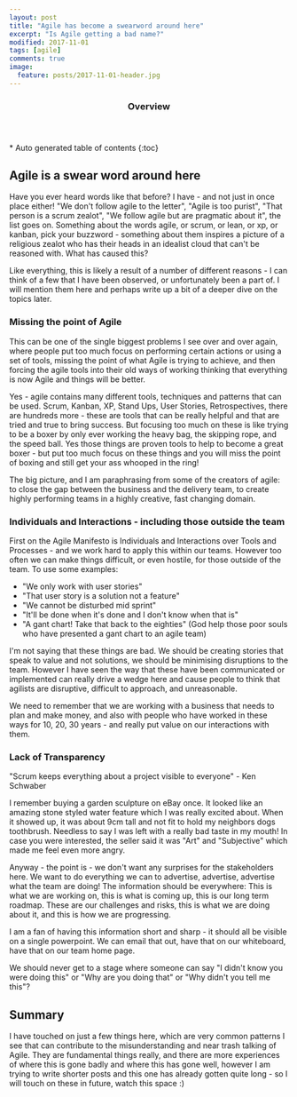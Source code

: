 ```yaml
---
layout: post
title: "Agile has become a swearword around here"
excerpt: "Is Agile getting a bad name?"
modified: 2017-11-01
tags: [agile]
comments: true
image:
  feature: posts/2017-11-01-header.jpg
---
```


<section id="table-of-contents" class="toc">
  <header>
    <h3>Overview</h3>
  </header>
<div id="drawer" markdown="1">
*  Auto generated table of contents
{:toc}
</div>
</section><!-- /#table-of-contents -->

## Agile is a swear word around here

Have you ever heard words like that before?  I have - and not just in once place either!  "We don't follow agile to the letter", "Agile is too purist", "That person is a scrum zealot", "We follow agile but are pragmatic about it", the list goes on.  Something about the words agile, or scrum, or lean, or xp, or kanban, pick your buzzword - something about them inspires a picture of a religious zealot who has their heads in an idealist cloud that can't be reasoned with.  What has caused this?

Like everything, this is likely a result of a number of different reasons - I can think of a few that I have been observed, or unfortunately been a part of.  I will mention them here and perhaps write up a bit of a deeper dive on the topics later.

### Missing the point of Agile

This can be one of the single biggest problems I see over and over again, where people put too much focus on performing certain actions or using a set of tools, missing the point of what Agile is trying to achieve, and then forcing the agile tools into their old ways of working thinking that everything is now Agile and things will be better.

Yes - agile contains many different tools, techniques and patterns that can be used.  Scrum, Kanban, XP, Stand Ups, User Stories, Retrospectives, there are hundreds more - these are tools that can be really helpful and that are tried and true to bring success.  But focusing too much on these is like trying to be a boxer by only ever working the heavy bag, the skipping rope, and the speed ball.  Yes those things are proven tools to help to become a great boxer - but put too much focus on these things and you will miss the point of boxing and still get your ass whooped in the ring!

The big picture, and I am paraphrasing from some of the creators of agile: to close the gap between the business and the delivery team, to create highly performing teams in a highly creative, fast changing domain.

### Individuals and Interactions - including those outside the team

First on the Agile Manifesto is Individuals and Interactions over Tools and Processes - and we work hard to apply this within our teams.  However too often we can make things difficult, or even hostile, for those outside of the team.  To use some examples:

* "We only work with user stories"
* "That user story is a solution not a feature"
* "We cannot be disturbed mid sprint"
* "It'll be done when it's done and I don't know when that is"
* "A gant chart! Take that back to the eighties" (God help those poor souls who have presented a gant chart to an agile team)

I'm not saying that these things are bad.  We should be creating stories that speak to value and not solutions, we should be minimising disruptions to the team.  However I have seen the way that these have been communicated or implemented can really drive a wedge here and cause people to think that agilists are disruptive, difficult to approach, and unreasonable.

We need to remember that we are working with a business that needs to plan and make money, and also with people who have worked in these ways for 10, 20, 30 years - and really put value on our interactions with them.

### Lack of Transparency

"Scrum keeps everything about a project visible to everyone" - Ken Schwaber

I remember buying a garden sculpture on eBay once.  It looked like an amazing stone styled water feature which I was really excited about.  When it showed up, it was about 9cm tall and not fit to hold my neighbors dogs toothbrush.  Needless to say I was left with a really bad taste in my mouth!  In case you were interested, the seller said it was "Art" and "Subjective" which made me feel even more angry.

Anyway - the point is - we don't want any surprises for the stakeholders here. We want to do everything we can to advertise, advertise, advertise what the team are doing!  The information should be everywhere:  This is what we are working on, this is what is coming up, this is our long term roadmap.  These are our challenges and risks, this is what we are doing about it, and this is how we are progressing.

I am a fan of having this information short and sharp - it should all be visible on a single powerpoint.  We can email that out, have that on our whiteboard, have that on our team home page.

We should never get to a stage where someone can say "I didn't know you were doing this" or "Why are you doing that" or "Why didn't you tell me this"?

## Summary

I have touched on just a few things here, which are very common patterns I see that can contribute to the misunderstanding and near trash talking of Agile.  They are fundamental things really, and there are more experiences of where this is gone badly and where this has gone well, however I am trying to write shorter posts and this one has already gotten quite long - so I will touch on these in future, watch this space :)